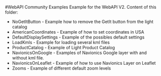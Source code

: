 #WebAPI Community Examples
Example for the WebAPI V2. Content of this folder:

* NoGetItButton - Example how to remove the GetIt button from the light catalog
* AmericanCoordinates - Example of how to set coordinates in USA
* DefaultDisplaySettings - Example of the possibles default settings 
* LoadKmls - Example for loading several kml files
* ProductCatalog - Example of Light Product Catalog
* NavionicsOnGoogle - Examples of Navionics Google layer with and without kml file.
* NavionicsOnLeaflet - Example of how to use Navionics Layer on Leaflet
* Zooms - Example of different default zoom levels
